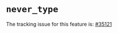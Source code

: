 # `never_type`

The tracking issue for this feature is: [#35121]

[#35121]: https://github.com/rust-lang/rust/issues/35121



